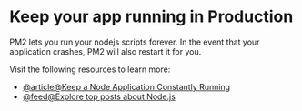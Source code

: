 # Keep your app running in Production

PM2 lets you run your nodejs scripts forever. In the event that your application crashes, PM2 will also restart it for you.

Visit the following resources to learn more:

- [@article@Keep a Node Application Constantly Running](https://devtut.github.io/nodejs/keep-a-node-application-constantly-running.html#use-pm2-as-a-process-manager)
- [@feed@Explore top posts about Node.js](https://app.daily.dev/tags/nodejs?ref=roadmapsh)
